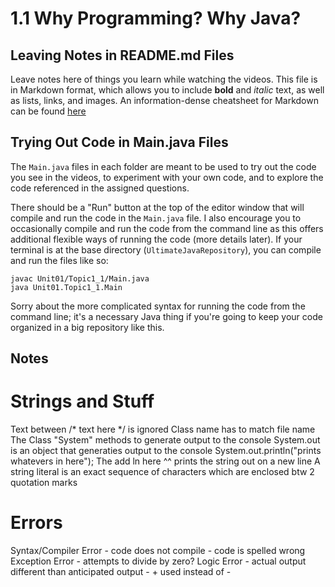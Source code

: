 # 1.1 Why Programming? Why Java? 

## Leaving Notes in README.md Files

Leave notes here of things you learn while watching the videos. This file is in Markdown format, which allows you to include **bold** and _italic_ text, as well as lists, links, and images. An information-dense cheatsheet for Markdown can be found [here](https://github.com/adam-p/markdown-here/wiki/Markdown-Cheatsheet)

## Trying Out Code in Main.java Files

The `Main.java` files in each folder are meant to be used to try out the code you see in the videos, to experiment with your own code, and to explore the code referenced in the assigned questions. 

There should be a "Run" button at the top of the editor window that will compile and run the code in the `Main.java` file. I also encourage you to occasionally compile and run the code from the command line as this offers additional flexible ways of running the code (more details later). If your terminal is at the base directory (`UltimateJavaRepository`), you can compile and run the files like so:

```
javac Unit01/Topic1_1/Main.java
java Unit01.Topic1_1.Main
```

Sorry about the more complicated syntax for running the code from the command line; it's a necessary Java thing if you're going to keep your code organized in a big repository like this.

## Notes

# Strings and Stuff
Text between /* text here */ is ignored
Class name has to match file name
The Class "System" methods to generate output to the console
System.out is an object that generaties output to the console
System.out.println("prints whatevers in here");
The add ln here ^^ prints the string out on a new line
A string literal is an exact sequence of characters which are enclosed btw 2 quotation marks

# Errors
Syntax/Compiler Error - code does not compile - code is spelled wrong
Exception Error - attempts to divide by zero?
Logic Error - actual output different than anticipated output - + used instead of -

